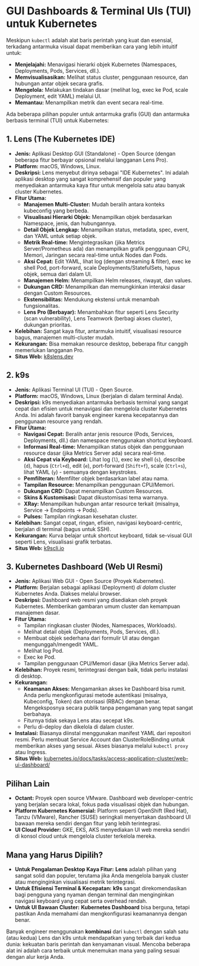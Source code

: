 # GUI Dashboards & Terminal UIs (TUI) untuk Kubernetes

Meskipun `kubectl` adalah alat baris perintah yang kuat dan esensial, terkadang antarmuka visual dapat memberikan cara yang lebih intuitif untuk:

*   **Menjelajahi:** Menavigasi hierarki objek Kubernetes (Namespaces, Deployments, Pods, Services, dll.).
*   **Memvisualisasikan:** Melihat status cluster, penggunaan resource, dan hubungan antar objek secara grafis.
*   **Mengelola:** Melakukan tindakan dasar (melihat log, exec ke Pod, scale Deployment, edit YAML) melalui UI.
*   **Memantau:** Menampilkan metrik dan event secara real-time.

Ada beberapa pilihan populer untuk antarmuka grafis (GUI) dan antarmuka berbasis terminal (TUI) untuk Kubernetes:

## 1. Lens (The Kubernetes IDE)

*   **Jenis:** Aplikasi Desktop GUI (Standalone) - Open Source (dengan beberapa fitur berbayar opsional melalui langganan Lens Pro).
*   **Platform:** macOS, Windows, Linux.
*   **Deskripsi:** Lens menyebut dirinya sebagai "IDE Kubernetes". Ini adalah aplikasi desktop yang sangat komprehensif dan populer yang menyediakan antarmuka kaya fitur untuk mengelola satu atau banyak cluster Kubernetes.
*   **Fitur Utama:**
    *   **Manajemen Multi-Cluster:** Mudah beralih antara konteks kubeconfig yang berbeda.
    *   **Visualisasi Hierarki Objek:** Menampilkan objek berdasarkan Namespace, jenis, dan hubungannya.
    *   **Detail Objek Lengkap:** Menampilkan status, metadata, spec, event, dan YAML untuk setiap objek.
    *   **Metrik Real-time:** Mengintegrasikan (jika Metrics Server/Prometheus ada) dan menampilkan grafik penggunaan CPU, Memori, Jaringan secara real-time untuk Nodes dan Pods.
    *   **Aksi Cepat:** Edit YAML, lihat log (dengan streaming & filter), exec ke shell Pod, port-forward, scale Deployments/StatefulSets, hapus objek, semua dari dalam UI.
    *   **Manajemen Helm:** Menampilkan Helm releases, riwayat, dan values.
    *   **Dukungan CRD:** Menampilkan dan memungkinkan interaksi dasar dengan Custom Resources.
    *   **Ekstensibilitas:** Mendukung ekstensi untuk menambah fungsionalitas.
    *   **Lens Pro (Berbayar):** Menambahkan fitur seperti Lens Security (scan vulnerability), Lens Teamwork (berbagi akses cluster), dukungan prioritas.
*   **Kelebihan:** Sangat kaya fitur, antarmuka intuitif, visualisasi resource bagus, manajemen multi-cluster mudah.
*   **Kekurangan:** Bisa memakan resource desktop, beberapa fitur canggih memerlukan langganan Pro.
*   **Situs Web:** [k8slens.dev](https://k8slens.dev/)

## 2. k9s

*   **Jenis:** Aplikasi Terminal UI (TUI) - Open Source.
*   **Platform:** macOS, Windows, Linux (berjalan di dalam terminal Anda).
*   **Deskripsi:** k9s menyediakan antarmuka berbasis terminal yang sangat cepat dan efisien untuk menavigasi dan mengelola cluster Kubernetes Anda. Ini adalah favorit banyak engineer karena kecepatannya dan penggunaan resource yang rendah.
*   **Fitur Utama:**
    *   **Navigasi Cepat:** Beralih antar jenis resource (Pods, Services, Deployments, dll.) dan namespace menggunakan shortcut keyboard.
    *   **Informasi Real-time:** Menampilkan status objek dan penggunaan resource dasar (jika Metrics Server ada) secara real-time.
    *   **Aksi Cepat via Keyboard:** Lihat log (`l`), exec ke shell (`s`), describe (`d`), hapus (`Ctrl+d`), edit (`e`), port-forward (`Shift+f`), scale (`Ctrl+s`), lihat YAML (`y`) - semuanya dengan keystrokes.
    *   **Pemfilteran:** Memfilter objek berdasarkan label atau nama.
    *   **Tampilan Resource:** Menampilkan penggunaan CPU/Memori.
    *   **Dukungan CRD:** Dapat menampilkan Custom Resources.
    *   **Skins & Kustomisasi:** Dapat dikustomisasi tema warnanya.
    *   **XRay:** Menampilkan hubungan antar resource terkait (misalnya, Service -> Endpoints -> Pods).
    *   **Pulses:** Tampilan ringkasan kesehatan cluster.
*   **Kelebihan:** Sangat cepat, ringan, efisien, navigasi keyboard-centric, berjalan di terminal (bagus untuk SSH).
*   **Kekurangan:** Kurva belajar untuk shortcut keyboard, tidak se-visual GUI seperti Lens, visualisasi grafik terbatas.
*   **Situs Web:** [k9scli.io](https://k9scli.io/)

## 3. Kubernetes Dashboard (Web UI Resmi)

*   **Jenis:** Aplikasi Web GUI - Open Source (Proyek Kubernetes).
*   **Platform:** Berjalan sebagai aplikasi (Deployment) *di dalam* cluster Kubernetes Anda. Diakses melalui browser.
*   **Deskripsi:** Dashboard web resmi yang disediakan oleh proyek Kubernetes. Memberikan gambaran umum cluster dan kemampuan manajemen dasar.
*   **Fitur Utama:**
    *   Tampilan ringkasan cluster (Nodes, Namespaces, Workloads).
    *   Melihat detail objek (Deployments, Pods, Services, dll.).
    *   Membuat objek sederhana dari formulir UI atau dengan mengunggah/mengedit YAML.
    *   Melihat log Pod.
    *   Exec ke Pod.
    *   Tampilan penggunaan CPU/Memori dasar (jika Metrics Server ada).
*   **Kelebihan:** Proyek resmi, terintegrasi dengan baik, tidak perlu instalasi di desktop.
*   **Kekurangan:**
    *   **Keamanan Akses:** Mengamankan akses ke Dashboard bisa rumit. Anda perlu mengkonfigurasi metode autentikasi (misalnya, Kubeconfig, Token) dan otorisasi (RBAC) dengan benar. Mengeksposnya secara publik tanpa pengamanan yang tepat sangat berbahaya.
    *   Fiturnya tidak sekaya Lens atau secepat k9s.
    *   Perlu di-deploy dan dikelola di dalam cluster.
*   **Instalasi:** Biasanya diinstal menggunakan manifest YAML dari repositori resmi. Perlu membuat Service Account dan ClusterRoleBinding untuk memberikan akses yang sesuai. Akses biasanya melalui `kubectl proxy` atau Ingress.
*   **Situs Web:** [kubernetes.io/docs/tasks/access-application-cluster/web-ui-dashboard/](https://kubernetes.io/docs/tasks/access-application-cluster/web-ui-dashboard/)

## Pilihan Lain

*   **Octant:** Proyek open source VMware. Dashboard web developer-centric yang berjalan secara lokal, fokus pada visualisasi objek dan hubungan.
*   **Platform Kubernetes Komersial:** Platform seperti OpenShift (Red Hat), Tanzu (VMware), Rancher (SUSE) seringkali menyertakan dashboard UI bawaan mereka sendiri dengan fitur yang lebih terintegrasi.
*   **UI Cloud Provider:** GKE, EKS, AKS menyediakan UI web mereka sendiri di konsol cloud untuk mengelola cluster terkelola mereka.

## Mana yang Harus Dipilih?

*   **Untuk Pengalaman Desktop Kaya Fitur:** **Lens** adalah pilihan yang sangat solid dan populer, terutama jika Anda mengelola banyak cluster atau menginginkan visualisasi metrik terintegrasi.
*   **Untuk Efisiensi Terminal & Kecepatan:** **k9s** sangat direkomendasikan bagi pengguna yang nyaman dengan terminal dan menginginkan navigasi keyboard yang cepat serta overhead rendah.
*   **Untuk UI Bawaan Cluster:** **Kubernetes Dashboard** bisa berguna, tetapi pastikan Anda memahami dan mengkonfigurasi keamanannya dengan benar.

Banyak engineer menggunakan **kombinasi** dari `kubectl` dengan salah satu (atau kedua) Lens dan k9s untuk mendapatkan yang terbaik dari kedua dunia: kekuatan baris perintah dan kenyamanan visual. Mencoba beberapa alat ini adalah cara terbaik untuk menemukan mana yang paling sesuai dengan alur kerja Anda.

